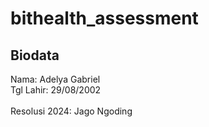 # bithealth_assessment

## Biodata
Nama: Adelya Gabriel
<br/> Tgl Lahir: 29/08/2002
<br/>
<br/> Resolusi 2024: Jago Ngoding
